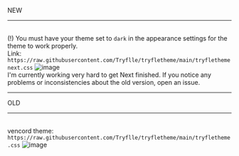NEW
___
<br >(!) You must have your theme set to `dark` in the appearance settings for the theme to work properly.
<br >Link: `https://raw.githubusercontent.com/Tryflle/tryfletheme/main/tryflethemenext.css`
![image](https://github.com/user-attachments/assets/69875be6-516a-4ddb-a159-3f9f00439b9d)
<br >I'm currently working very hard to get Next finished. If you notice any problems or inconsistencies about the old version, open an issue.

___
OLD
___
<br >vencord theme: `https://raw.githubusercontent.com/Tryflle/tryfletheme/main/tryfletheme.css`
![image](https://github.com/Tryflle/tryfletheme/assets/111710533/9aa0f7ad-c2c4-4adc-998c-06e2d6980139)
